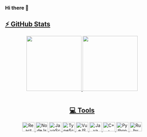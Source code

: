 ### Hi there 👋

<div align="center">
	<a href="https://github.com/othiagos">
	<h2 align="left">⚡ GitHub Stats</h2>
	<img height="180em" src="https://github-readme-stats.vercel.app/api?username=othiagos&show_icons=true&theme=tokyonight&include_all_commits=true&count_private=true"/>
	<img height="180em" src="https://github-readme-stats.vercel.app/api/top-langs/?username=othiagos&layout=compact&langs_count=10&theme=tokyonight&hide=css,scss,html,handlebars"/>
</div>

<div align="center"><br>
	<h2>💻 Tools</h2>
  <img alt="React" height="30" width="40" src="https://icongr.am/devicon/react-original.svg?size=128color=currentColor">
  <img alt="NodeJs" height="30" width="40" src="https://icongr.am/devicon/nodejs-original.svg?size=128&color=currentColor">
  <img alt="JavaScript" height="30" width="40" src="https://icongr.am/devicon/javascript-original.svg?size=128color=currentColor">
  <img alt="TypeScript" height="30" width="40" src="https://icongr.am/devicon/typescript-plain.svg?size=128color=currentColor">
  <img alt="VueJS" height="30" width="40" src="https://icongr.am/devicon/vuejs-original.svg?size=128&color=currentColor">  
  <img alt="Java" height="30" width="40" src="https://icongr.am/devicon/java-original.svg?size=128&color=currentColor">
  <img alt="C++" height="30" width="40" src="https://icongr.am/devicon/cplusplus-original.svg?size=128&color=currentColor">
  <img alt="Python" height="30" width="40" src="https://icongr.am/devicon/python-original.svg?size=128&color=currentColor">
  <img alt="Ruby" height="30" width="40" src="https://icongr.am/devicon/ruby-original.svg?size=128&color=currentColor">
</div>
